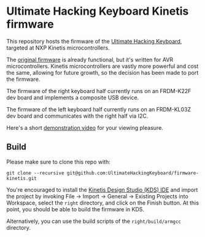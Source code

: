 # Ultimate Hacking Keyboard Kinetis firmware

This repository hosts the firmware of the [Ultimate Hacking Keyboard](https://ultimatehackingkeyboard.com/), targeted at NXP Kinetis microcontrollers.

The [original firmware](https://github.com/UltimateHackingKeyboard/firmware) is already functional, but it's written for AVR microcontrollers. Kinetis microcontrollers are vastly more powerful and cost the same, allowing for future growth, so the decision has been made to port the firmware.

The firmware of the right keyboard half currently runs on an FRDM-K22F dev board and implements a composite USB device.

The firmware of the left keyboard half currently runs on an FRDM-KL03Z dev board and communicates with the right half via I2C.

Here's a short [demonstration video](https://www.youtube.com/watch?v=MrMaoW_NA_U) for your viewing pleasure.

## Build

Please make sure to clone this repo with:

`git clone --recursive git@github.com:UltimateHackingKeyboard/firmware-kinetis.git`

You're encouraged to install the [Kinetis Design Studio (KDS) IDE](http://www.nxp.com/products/software-and-tools/run-time-software/kinetis-software-and-tools/ides-for-kinetis-mcus/kinetis-design-studio-integrated-development-environment-ide:KDS_IDE) and import the project by invoking File -> Import -> General -> Existing Projects into Workspace, select the `right` directory, and click on the Finish button. At this point, you should be able to build the firmware in KDS.

Alternatively, you can use the build scripts of the `right/build/armgcc` directory.
